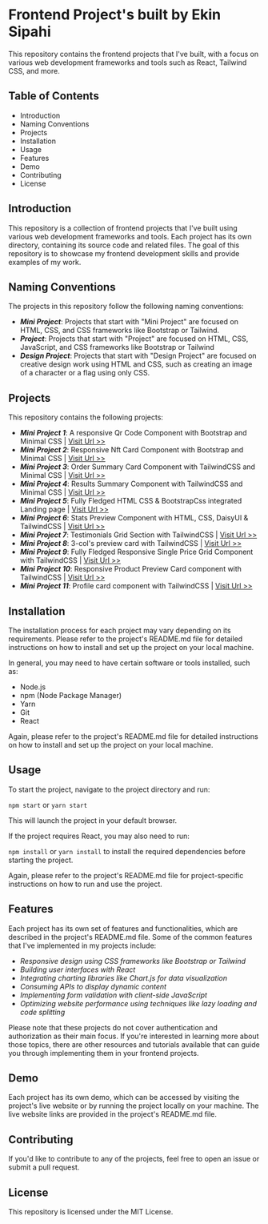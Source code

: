 # Frontend Project's built by Ekin Sipahi

This repository contains the frontend projects that I've built, with a focus on various web development frameworks and tools such as React, Tailwind CSS, and more.

## Table of Contents

* Introduction
* Naming Conventions
* Projects
* Installation
* Usage
* Features
* Demo
* Contributing
* License

## Introduction

This repository is a collection of frontend projects that I've built using various web development frameworks and tools. Each project has its own directory, containing its source code and related files. The goal of this repository is to showcase my frontend development skills and provide examples of my work.

## Naming Conventions

The projects in this repository follow the following naming conventions:

* ***Mini Project***: Projects that start with "Mini Project" are focused on HTML, CSS, and CSS frameworks like Bootstrap or Tailwind.
* ***Project***: Projects that start with "Project" are focused on HTML, CSS, JavaScript, and CSS frameworks like Bootstrap or Tailwind
* ***Design Project***: Projects that start with "Design Project" are focused on creative design work using HTML and CSS, such as creating an image of a character or a flag using only CSS.


## Projects
This repository contains the following projects:

* ***Mini Project 1***: A responsive Qr Code Component with Bootstrap and Minimal CSS | [Visit Url >>](https://cute-parfait-4a7931.netlify.app/)
* ***Mini Project 2***: Responsive Nft Card Component with Bootstrap and Minimal CSS | [Visit Url >>](https://lucent-palmier-325912.netlify.app/)
* ***Mini Project 3***: Order Summary Card Component with TailwindCSS and Minimal CSS | [Visit Url >>](https://644c230c1e322e08bd3bfbc6--jolly-cendol-2b22ab.netlify.app/)
* ***Mini Project 4***: Results Summary Component with TailwindCSS and Minimal CSS | [Visit Url >>](https://644da621cd7cb56a6b2805fe--adorable-palmier-f5af52.netlify.app/)
* ***Mini Project 5***: Fully Fledged HTML CSS & BootstrapCss integrated Landing page | [Visit Url >>](https://644eef5579d552232f2bd675--mellifluous-crumble-8f7571.netlify.app/)
* ***Mini Project 6***: Stats Preview Component with HTML, CSS, DaisyUI & TailwindCSS | [Visit Url >>](https://6450222b6a3f5b25ed9d6032--velvety-trifle-7b5f97.netlify.app/) 
* ***Mini Project 7***: Testimonials Grid Section with TailwindCSS | [Visit Url >>](https://superlative-babka-168cd5.netlify.app/public/) 
* ***Mini Project 8***: 3-col's preview card with TailwindCSS | [Visit Url >>](https://6458fba1a0896438d38ca670--glowing-creponne-0d0590.netlify.app/public/)
* ***Mini Project 9***: Fully Fledged Responsive Single Price Grid Component with TailwindCSS | [Visit Url >>](https://645a9b19605f5a26d1ad9190--unique-boba-a323cd.netlify.app/public/)
* ***Mini Project 10***: Responsive Product Preview Card component with TailwindCSS | [Visit Url >>](https://645d0fc91e786404049846e1--resonant-swan-0e6029.netlify.app/public/)
* ***Mini Project 11***: Profile card component with TailwindCSS | [Visit Url >>](https://645ea39600a4713dc917e4a4--wonderful-monstera-27d25c.netlify.app/public/)
## Installation

The installation process for each project may vary depending on its requirements. Please refer to the project's README.md file for detailed instructions on how to install and set up the project on your local machine.

In general, you may need to have certain software or tools installed, such as:

* Node.js
* npm (Node Package Manager)
* Yarn
* Git
* React

Again, please refer to the project's README.md file for detailed instructions on how to install and set up the project on your local machine.

## Usage

To start the project, navigate to the project directory and run:

`npm start` or `yarn start`

This will launch the project in your default browser.

If the project requires React, you may also need to run:

`npm install` or `yarn install`
to install the required dependencies before starting the project.

Again, please refer to the project's README.md file for project-specific instructions on how to run and use the project.

## Features

Each project has its own set of features and functionalities, which are described in the project's README.md file. Some of the common features that I've implemented in my projects include:

* *Responsive design using CSS frameworks like Bootstrap or Tailwind*
* *Building user interfaces with React*
* *Integrating charting libraries like Chart.js for data visualization*
* *Consuming APIs to display dynamic content*
* *Implementing form validation with client-side JavaScript*
* *Optimizing website performance using techniques like lazy loading and code splitting*

Please note that these projects do not cover authentication and authorization as their main focus. If you're interested in learning more about those topics, there are other resources and tutorials available that can guide you through implementing them in your frontend projects.


## Demo
Each project has its own demo, which can be accessed by visiting the project's live website or by running the project locally on your machine. The live website links are provided in the project's README.md file.


## Contributing
If you'd like to contribute to any of the projects, feel free to open an issue or submit a pull request.

## License
This repository is licensed under the MIT License.
